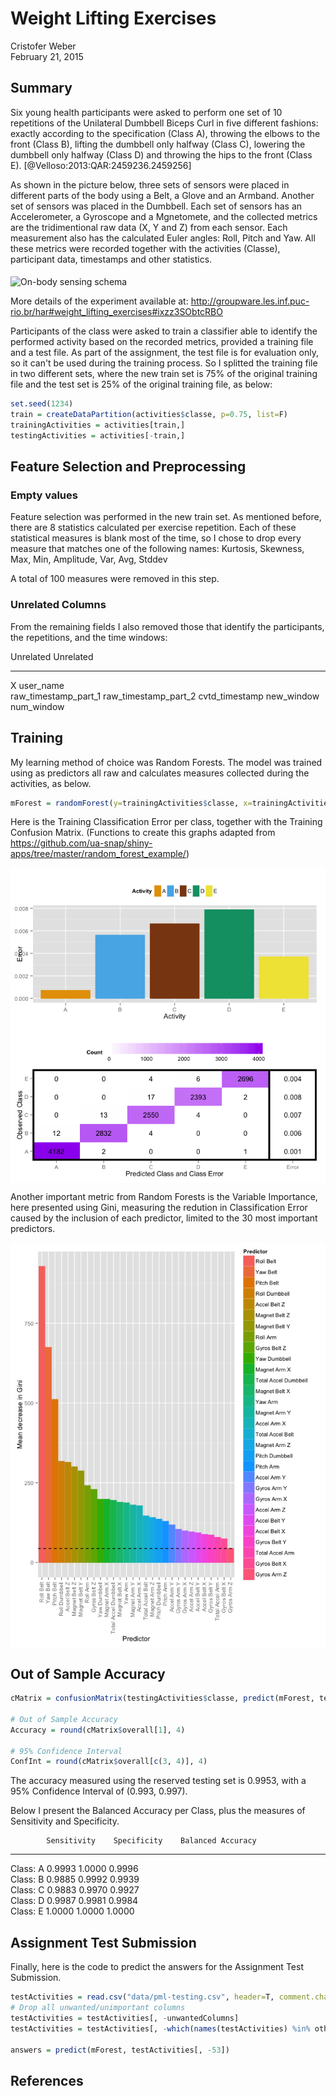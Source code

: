 # Weight Lifting Exercises
Cristofer Weber  
February 21, 2015  








## Summary
Six young health participants were asked to perform one set of 10 repetitions of the Unilateral Dumbbell Biceps Curl in five different fashions: exactly according to the specification (Class A), throwing the elbows to the front (Class B), lifting the dumbbell only halfway (Class C), lowering the dumbbell only halfway (Class D) and throwing the hips to the front (Class E). [@Velloso:2013:QAR:2459236.2459256]

As shown in the picture below, three sets of sensors were placed in different parts of the body using a Belt, a Glove and an Armband. Another set of sensors was placed in the Dumbbell. Each set of sensors has an Accelerometer, a Gyroscope and a Mgnetomete, and the collected metrics are the tridimentional raw data (X, Y and Z) from each sensor. Each measurement also has the calculated Euler angles:  Roll, Pitch and Yaw. All these metrics were recorded together with the activities (Classe), participant data, timestamps and other statistics.

<img alt="On-body sensing schema" src="http://groupware.les.inf.puc-rio.br/static/WLE/on-body-sensing-schema.png" height="20%" width="20%" align="middle">

More details of the experiment available at: http://groupware.les.inf.puc-rio.br/har#weight_lifting_exercises#ixzz3SObtcRBO

Participants of the class were asked to train a classifier able to identify the performed activity based on the recorded metrics, provided a training file and a test file. As part of the assignment, the test file is for evaluation only, so it can't be used during the training process. So I splitted the training file in two different sets, where the new train set is 75% of the original training file and the test set is 25% of the original training file, as below:


```r
set.seed(1234)
train = createDataPartition(activities$classe, p=0.75, list=F)
trainingActivities = activities[train,]
testingActivities = activities[-train,]
```

## Feature Selection and Preprocessing
### Empty values


Feature selection was performed in the new train set. As mentioned before, there are 8 statistics calculated per exercise repetition. Each of these statistical measures is blank most of the time, so I chose to drop every measure that matches one of the following names:
Kurtosis, Skewness, Max, Min, Amplitude, Var, Avg, Stddev

A total of 100 measures were removed in this step.

### Unrelated Columns

From the remaining fields I also removed those that identify the participants, the repetitions, and the time windows:


Unrelated              Unrelated            
---------------------  ---------------------
X                      user_name            
raw_timestamp_part_1   raw_timestamp_part_2 
cvtd_timestamp         new_window           
num_window                                  

## Training

My learning method of choice was Random Forests. The model was trained using as predictors all raw and calculates measures collected during the activities, as below. 


```r
mForest = randomForest(y=trainingActivities$classe, x=trainingActivities[, -53], ntree=500, replace=T)
```

Here is the Training Classification Error per class, together with the Training Confusion Matrix. (Functions to create this graphs adapted from https://github.com/ua-snap/shiny-apps/tree/master/random_forest_example/)

<img src="WeightLiftingExercises_files/figure-html/unnamed-chunk-8-1.png" title="" alt="" style="display: block; margin: auto;" />

Another important metric from Random Forests is the Variable Importance, here presented using Gini, measuring the redution in Classification Error caused by the inclusion of each predictor, limited to the 30 most important predictors.

<img src="WeightLiftingExercises_files/figure-html/unnamed-chunk-9-1.png" title="" alt="" style="display: block; margin: auto;" />


## Out of Sample Accuracy

```r
cMatrix = confusionMatrix(testingActivities$classe, predict(mForest, testingActivities[, -53]))

# Out of Sample Accuracy
Accuracy = round(cMatrix$overall[1], 4)

# 95% Confidence Interval
ConfInt = round(cMatrix$overall[c(3, 4)], 4)
```

The accuracy measured using the reserved testing set is 0.9953, with a 95% Confidence Interval of (0.993, 0.997).

Below I present the Balanced Accuracy per Class, plus the measures of Sensitivity and Specificity.


            Sensitivity    Specificity    Balanced Accuracy 
---------  -------------  -------------  -------------------
Class: A      0.9993         1.0000            0.9996       
Class: B      0.9885         0.9992            0.9939       
Class: C      0.9883         0.9970            0.9927       
Class: D      0.9987         0.9981            0.9984       
Class: E      1.0000         1.0000            1.0000       

## Assignment Test Submission

Finally, here is the code to predict the answers for the Assignment Test Submission.


```r
testActivities = read.csv("data/pml-testing.csv", header=T, comment.char="", quote="\"", col.names = activitiesNames)
# Drop all unwanted/unimportant columns
testActivities = testActivities[, -unwantedColumns]
testActivities = testActivities[, -which(names(testActivities) %in% otherUnwantedCols)]

answers = predict(mForest, testActivities[, -53])
```

## References
